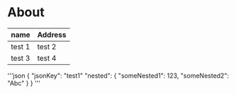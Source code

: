 # About

| name   | Address    |
| ----   | ---------- |
| test 1 | test 2     |
| test 3 | test 4     |

'''json
{
  "jsonKey": "test1"
  "nested": {
    "someNested1": 123,
    "someNested2": "Abc"
    }
}
'''
